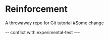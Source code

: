 # Reinforcement
A throwaway repo for Git tutorial
#Some change


-- conflict with experimental-test ---